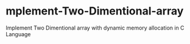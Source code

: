 # mplement-Two-Dimentional-array
Implement Two Dimentional array with dynamic memory allocation in C Language
